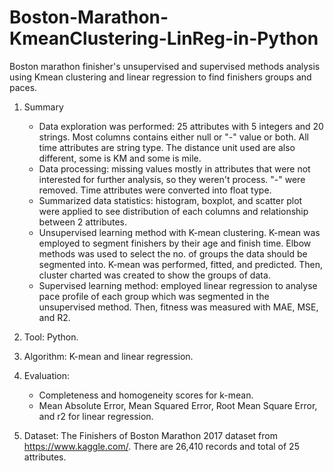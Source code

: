 # Boston-Marathon-KmeanClustering-LinReg-in-Python

Boston marathon finisher's unsupervised and supervised methods analysis using Kmean clustering and linear regression to find finishers groups and paces.


1. Summary
	- Data exploration was performed: 25 attributes with 5 integers and 20 strings. Most columns contains either null or "-" value or both. All time attributes are string type. The distance unit used are also different, some is KM and some is mile.
	- Data processing: missing values mostly in attributes that were not interested for further analysis, so they weren't process. "-" were removed. Time attributes were converted into float type. 
	- Summarized data statistics: histogram, boxplot, and scatter plot were applied to see distribution of each columns and relationship between 2 attributes. 
	- Unsupervised learning method with K-mean clustering. K-mean was employed to segment finishers by their age and finish time. Elbow methods was used to select the no. of groups the data should be segmented into.  K-mean was performed, fitted,  and predicted. Then, cluster charted was created to show the groups of data. 
	- Supervised learning method: employed linear regression to analyse pace profile of each group which was segmented in the unsupervised method. Then, fitness was measured with MAE, MSE, and R2.

2. Tool: Python.

3. Algorithm: K-mean and linear regression.

4. Evaluation:
	- Completeness and homogeneity scores for k-mean.
	- Mean Absolute Error, Mean Squared Error, Root Mean Square Error, and r2 for linear regression.

5. Dataset: The Finishers of Boston Marathon 2017 dataset from https://www.kaggle.com/. 
There are 26,410 records and total of 25 attributes. 

